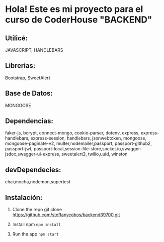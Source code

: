 # Hola! Este es mi proyecto para el curso de CoderHouse "BACKEND"

## Utilicé:
 JAVASCRIPT, HANDLEBARS

## Librerias:
Bootstrap, SweetAlert

## Base de Datos:
 MONGOOSE

## Dependencias:
faker-js, bcrypt, connect-mongo, cookie-parser, dotenv, express, express-handlebars, express-session, handlebars, jsonwebtoken, mongoose, mongoose-paginate-v2, multer,nodemailer,passport, passport-github2, passport-jwt, passport-local,session-file-store,socket.io,swagger-jsdoc,swagger-ui-express, sweetalert2, twilio,uuid, winston

## devDependecies:
chai,mocha,nodemon,supertest

## Instalación:
1. Clone the repo 
git clone https://github.com/steffanycobos/backend39700.git

2. Install npm
`npm install` 

3. Run the app
`npm start`
